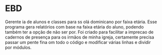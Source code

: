 # EBD
Gerente ia de alunos e classes para ss olá dominicano por faixa etária. 
Esse programa gera relatórios com base na faixa etária do aluno, podendo também ter a opção de não ser por. Foi criado para facilitar a imprecao de cadernos de presença para os irmãos de minha igreja, certamente precisa passar um pente fina om todo o código e modificar várias linhas e dividir por módulos. 
